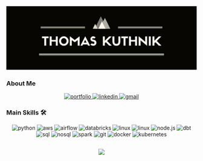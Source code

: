 <!---
## Thomas Kuthnik
* Senior Data Engineer at TrueNorth for Unison :us:
* Information Systems Engineering at UTN-FRBA :argentina:
-->
<img src="./banner.jpg" alt="name banner" />

### About Me

<div align="center">
<a href="https://thomaskuthnik.herokuapp.com/">
<img src="https://img.shields.io/badge/check%20out%20my%20Portfolio-042549?style=for-the-badge&logo=moleculer&logoColor=white" alt="portfolio" />
</a>
<a href="https://www.linkedin.com/in/thomas-kuthnik/">
<img src="https://img.shields.io/badge/visit%20my%20Linkedin-0A66C2?style=for-the-badge&logo=linkedin&logoColor=white" alt="linkedin" />
<a href="mailto:thomy1999@gmail.com">
<img src="https://img.shields.io/badge/email%20me-EA4335?style=for-the-badge&logo=gmail&logoColor=white" alt="gmail" />
</a>
</div>

### Main Skills 🛠
<div align="center">
  <img src="https://img.shields.io/badge/Python-3776AB?style=for-the-badge&logo=python&logoColor=white" alt="python" />
  <img src="https://img.shields.io/badge/AWS-FF9900?style=for-the-badge&logo=amazon-aws&logoColor=white" alt="aws" />
  <img src="https://img.shields.io/badge/Airflow-61DAFB?style=for-the-badge&logo=airflow&logoColor=white" alt="airflow" />
  <img src="https://img.shields.io/badge/Databricks-EF3E2B?style=for-the-badge&logo=databricks&logoColor=white" alt="databricks" />
  <img src="https://img.shields.io/badge/Linux-FCC624?style=for-the-badge&logo=linux&logoColor=black" alt="linux" />
  <img src="https://img.shields.io/badge/mac%20os-000000?style=for-the-badge&logo=apple&logoColor=white" alt="linux" />
  <img src="https://img.shields.io/badge/Node.js-43853D?style=for-the-badge&logo=node.js&logoColor=white" alt="node.js" />
  <img src="https://img.shields.io/badge/dbt-FF6B4D?style=for-the-badge&logo=dbt&logoColor=white" alt="dbt" />
  <img src="https://img.shields.io/badge/SQL-316192?style=for-the-badge&logo=postgresql&logoColor=white" alt="sql" />
  <img src="https://img.shields.io/badge/NoSQL-0066FF?style=for-the-badge&logo=Amazon%20DynamoDB&logoColor=white" alt="nosql" />
  <img src="https://img.shields.io/badge/Spark-E4682?style=for-the-badge&logo=spark&logoColor=white" alt="spark" />
  <img src="https://img.shields.io/badge/Git-F05032?style=for-the-badge&logo=git&logoColor=white" alt="git" />
  <img src="https://img.shields.io/badge/Docker-0db7ed?style=for-the-badge&logo=docker&logoColor=white" alt="docker" />
  <img src="https://img.shields.io/badge/Kubernetes-3970e4?style=for-the-badge&logo=kubernetes&logoColor=white" alt="kubernetes" />
</div>
<!---
### GitHub Stats 📈
<div align="center">
  <table width="100%">
    <tbody>
      <tr>
        <td width="50%" style="border: none !important;">
        <div align="center" width="100%">
          <a href="https://github.com/thomykut">
            <img src="https://github-readme-stats.vercel.app/api/top-langs/?username=thomykut&hide=ruby&layout=compact&hide_border=true&langs_count=6" alt="Thomykut's Language Stats" vertical-align="middle"/>
          </a>
        </div>
        </td>
        <td width="50%" style="border: none !important;">
        <div align="center" width="100%">
          <a href="https://github.com/thomykut">
            <img src="https://github-readme-stats.vercel.app/api?username=thomykut&show_icons=true&hide=stars&hide_border=true" alt="Thomykut's GitHub Stats" vertical-align="middle"/>
          </a>
        </div>
        </td>
      </tr>
    </tbody>
  <table>
<div>
-->

##

<div align='center'>

![](https://komarev.com/ghpvc/?username=thomykut&label=Profile+Views)

</div>
